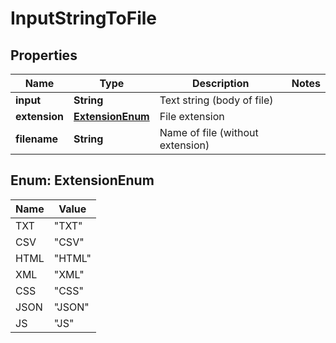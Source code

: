 

# InputStringToFile

## Properties

Name | Type | Description | Notes
------------ | ------------- | ------------- | -------------
**input** | **String** | Text string (body of file) | 
**extension** | [**ExtensionEnum**](#ExtensionEnum) | File extension | 
**filename** | **String** | Name of file (without extension) | 



## Enum: ExtensionEnum

Name | Value
---- | -----
TXT | &quot;TXT&quot;
CSV | &quot;CSV&quot;
HTML | &quot;HTML&quot;
XML | &quot;XML&quot;
CSS | &quot;CSS&quot;
JSON | &quot;JSON&quot;
JS | &quot;JS&quot;



